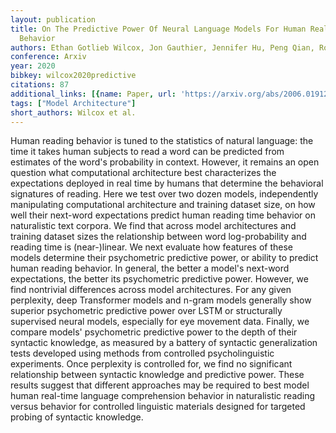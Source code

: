 ```yaml
---
layout: publication
title: On The Predictive Power Of Neural Language Models For Human Real-time Comprehension
  Behavior
authors: Ethan Gotlieb Wilcox, Jon Gauthier, Jennifer Hu, Peng Qian, Roger Levy
conference: Arxiv
year: 2020
bibkey: wilcox2020predictive
citations: 87
additional_links: [{name: Paper, url: 'https://arxiv.org/abs/2006.01912'}]
tags: ["Model Architecture"]
short_authors: Wilcox et al.
---
```

Human reading behavior is tuned to the statistics of natural language: the
time it takes human subjects to read a word can be predicted from estimates of
the word's probability in context. However, it remains an open question what
computational architecture best characterizes the expectations deployed in real
time by humans that determine the behavioral signatures of reading. Here we
test over two dozen models, independently manipulating computational
architecture and training dataset size, on how well their next-word
expectations predict human reading time behavior on naturalistic text corpora.
We find that across model architectures and training dataset sizes the
relationship between word log-probability and reading time is (near-)linear. We
next evaluate how features of these models determine their psychometric
predictive power, or ability to predict human reading behavior. In general, the
better a model's next-word expectations, the better its psychometric predictive
power. However, we find nontrivial differences across model architectures. For
any given perplexity, deep Transformer models and n-gram models generally show
superior psychometric predictive power over LSTM or structurally supervised
neural models, especially for eye movement data. Finally, we compare models'
psychometric predictive power to the depth of their syntactic knowledge, as
measured by a battery of syntactic generalization tests developed using methods
from controlled psycholinguistic experiments. Once perplexity is controlled
for, we find no significant relationship between syntactic knowledge and
predictive power. These results suggest that different approaches may be
required to best model human real-time language comprehension behavior in
naturalistic reading versus behavior for controlled linguistic materials
designed for targeted probing of syntactic knowledge.